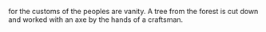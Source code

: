 for the customs of the peoples are vanity. A tree from the forest is cut down and worked with an axe by the hands of a craftsman.
